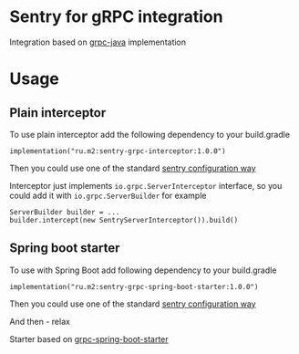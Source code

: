 # Sentry for gRPC integration

Integration based on [grpc-java](https://github.com/grpc/grpc-java) implementation

Usage
=====

Plain interceptor
-----------------

To use plain interceptor add the following dependency to your build.gradle    

    implementation("ru.m2:sentry-grpc-interceptor:1.0.0")

Then you could use one of the standard [sentry configuration way](https://docs.sentry.io/platforms/java/configuration/#setting-the-dsn)

Interceptor just implements `io.grpc.ServerInterceptor` interface, so you could add it with `io.grpc.ServerBuilder` for example

    ServerBuilder builder = ...
    builder.intercept(new SentryServerInterceptor()).build()

Spring boot starter
-----------------

To use with Spring Boot add following dependency to your build.gradle    

    implementation("ru.m2:sentry-grpc-spring-boot-starter:1.0.0")

Then you could use one of the standard [sentry configuration way](https://docs.sentry.io/platforms/java/configuration/#setting-the-dsn)

And then - relax

Starter based on [grpc-spring-boot-starter](https://github.com/LogNet/grpc-spring-boot-starter)